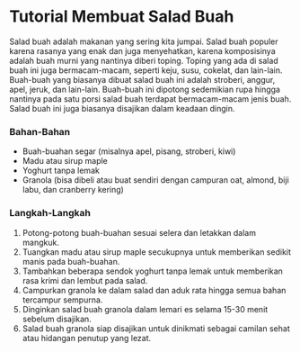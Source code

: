 # Tutorial Membuat Salad Buah
Salad buah adalah makanan yang sering kita jumpai. Salad buah populer karena rasanya yang enak dan juga menyehatkan, karena komposisinya adalah buah murni yang nantinya diberi toping. Toping yang ada di salad buah ini juga bermacam-macam, seperti keju, susu, cokelat, dan lain-lain. Buah-buah yang biasanya dibuat salad buah ini adalah stroberi, anggur, apel, jeruk, dan lain-lain. Buah-buah ini dipotong sedemikian rupa hingga nantinya pada satu porsi salad buah terdapat bermacam-macam jenis buah. Salad buah ini juga biasanya disajikan dalam keadaan dingin.

### Bahan-Bahan
- Buah-buahan segar (misalnya apel, pisang, stroberi, kiwi)
- Madu atau sirup maple
- Yoghurt tanpa lemak
- Granola (bisa dibeli atau buat sendiri dengan campuran oat, almond, biji labu, dan cranberry kering)

### Langkah-Langkah
1. Potong-potong buah-buahan sesuai selera dan letakkan dalam mangkuk.
2. Tuangkan madu atau sirup maple secukupnya untuk memberikan sedikit manis pada buah-buahan.
3. Tambahkan beberapa sendok yoghurt tanpa lemak untuk memberikan rasa krimi dan lembut pada salad.
4. Campurkan granola ke dalam salad dan aduk rata hingga semua bahan tercampur sempurna.
5. Dinginkan salad buah granola dalam lemari es selama 15-30 menit sebelum disajikan.
6. Salad buah granola siap disajikan untuk dinikmati sebagai camilan sehat atau hidangan penutup yang lezat.
